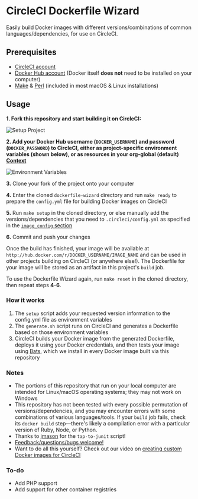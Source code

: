 # CircleCI Dockerfile Wizard

Easily build Docker images with different versions/combinations of common languages/dependencies, for use on CircleCI.

## Prerequisites

- [CircleCI account](https://circleci.com/signup)
- [Docker Hub account](https://hub.docker.com) (Docker itself **does not** need to be installed on your computer)
- [Make](https://en.wikipedia.org/wiki/Make_(software)) & [Perl](https://perl.org) (included in most macOS & Linux installations)

## Usage

**1. Fork this repository and start building it on CircleCI:**

![Setup Project](https://raw.githubusercontent.com/CircleCI-Public/dockerfile-wizard/master/img/setup%20project.jpg "Setup Project")

**2. Add your Docker Hub username (`DOCKER_USERNAME`) and password (`DOCKER_PASSWORD`) to CircleCI, either as project-specific environment variables (shown below), or as resources in your **org-global** (default) [Context](https://circleci.com/docs/2.0/contexts)**

![Environment Variables](https://raw.githubusercontent.com/CircleCI-Public/dockerfile-wizard/master/img/env%20vars.jpg "Environment Variables")

**3.** Clone your fork of the project onto your computer

**4.** Enter the cloned `dockerfile-wizard` directory and run `make ready` to prepare the `config.yml` file for building Docker images on CircleCI

**5.** Run `make setup` in the cloned directory, or else manually add the versions/dependencies that you need to `.circleci/config.yml` as specified in the [`image_config` section](https://github.com/circleci/dockerfile-wizard/blob/231237de1f6aaa0d197998044867816e0f8e7454/.circleci/config.yml#L1)

**6.** Commit and push your changes

Once the build has finished, your image will be available at `http://hub.docker.com/r/DOCKER_USERNAME/IMAGE_NAME` and can be used in other projects building on CircleCI (or anywhere else!). The Dockerfile for your image will be stored as an artifact in this project's `build` job.

To use the Dockerfile Wizard again, run `make reset` in the cloned directory, then repeat steps **4-6**.

### How it works

1. The `setup` script adds your requested version information to the config.yml file as environment variables
1. The `generate.sh` script runs on CircleCI and generates a Dockerfile based on those environment variables
1. CircleCI builds your Docker image from the generated Dockerfile, deploys it using your Docker credentials, and then tests your image using [Bats](https://github.com/sstephenson/bats), which we install in every Docker image built via this repository

### Notes

- The portions of this repository that run on your local computer are intended for Linux/macOS operating systems; they may not work on Windows
- This repository has not been tested with every possible permutation of versions/dependencies, and you may encounter errors with some combinations of various languages/tools. If your `build` job fails, check its `docker build` step—there's likely a compilation error with a particular version of Ruby, Node, or Python.
- Thanks to [jmason](https://github.com/jmason/tap-to-junit-xml) for the `tap-to-junit` script!
- [Feedback/questions/bugs welcome!](https://github.com/CircleCI-Public/dockerfile-wizard/issues)
- Want to do all this yourself? Check out our video on [creating custom Docker images for CircleCI](https://youtube.com/watch?v=JYVLeguIbe0)

### To-do

- Add PHP support
- Add support for other container registries

